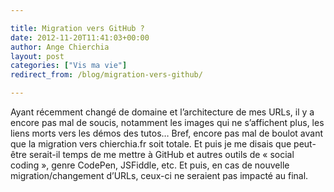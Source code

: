 ```yaml
---

title: Migration vers GitHub ?
date: 2012-11-20T11:41:03+00:00
author: Ange Chierchia
layout: post
categories: ["Vis ma vie"]
redirect_from: /blog/migration-vers-github/

---
```

Ayant récemment changé de domaine et l&rsquo;architecture de mes URLs, il y a encore pas mal de soucis, notamment les images qui ne s&rsquo;affichent plus, les liens morts vers les démos des tutos&#8230; Bref, encore pas mal de boulot avant que la migration vers chierchia.fr soit totale. Et puis je me disais que peut-être serait-il temps de me mettre à GitHub et autres outils de &laquo;&nbsp;social coding&nbsp;&raquo;, genre CodePen, JSFiddle, etc. Et puis, en cas de nouvelle migration/changement d&rsquo;URLs, ceux-ci ne seraient pas impacté au final.